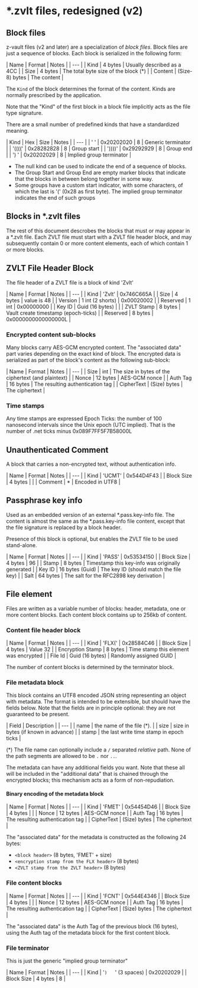 ﻿# *.zvlt files, redesigned (v2)

## Block files

z-vault files (v2 and later) are a specialization of _block files_.
Block files are just a sequence of blocks. Each block is serialized
in the following form:

| Name | Format | Notes |
| --- |
| Kind | 4 bytes | Usually described as a 4CC |
| Size | 4 bytes | The total byte size of the block (*) |
| Content | (Size-8) bytes | The content |

The `Kind` of the block determines the format of the content. Kinds
are normally prescribed by the application.

Note that the "Kind" of the first block in a block file implicitly
acts as the file type signature.

There are a small number of predefined kinds that have a standardized meaning.

| Kind | Hex | Size | Notes |
| --- |
| '    ' | 0x20202020 | 8 | Generic terminator |
| '((((' | 0x28282828 | 8 | Group start |
| '))))' | 0x29292929 | 8 | Group end |
| ')   ' | 0x20202029 | 8 | Implied group terminator |

* The null kind can be used to indicate the end of a sequence of blocks.
* The Group Start and Group End are empty marker blocks that indicate that
the blocks in between belong together in some way.
* Some groups have a custom start indicator, with some characters,
of which the last is '(' (0x28 as first byte). The implied group
terminator indicates the end of such groups

## Blocks in *.zvlt files

The rest of this document descrobes the blocks that must or may
appear in a *.zvlt file. Each ZVLT file must start with a ZVLT file
header block, and may subsequently contain 0 or more content elements,
each of which contain 1 or more blocks.

## ZVLT File Header Block

The file header of a ZVLT file is a block of kind 'Zvlt'

| Name | Format | Notes |
| --- | 
| Kind | 'Zvlt' | 0x746C665A |
| Size | 4 bytes | value is 48 |
| Version | 1 int (2 shorts) | 0x00020002 |
| Reserved | 1 int | 0x00000000 |
| Key ID | Guid (16 bytes) | |
| ZVLT Stamp | 8 bytes | Vault create timestamp (epoch-ticks) |
| Reserved | 8 bytes | 0x0000000000000000L |

### Encrypted content sub-blocks

Many blocks carry AES-GCM encrypted content. The "associated data" part
varies depending on the exact kind of block. The encrypted data is
serialized as part of the block's content as the following sub-block:

| Name | Format | Notes |
| --- |
| Size | int | The size in bytes of the ciphertext (and plaintext) |
| Nonce | 12 bytes | AES-GCM nonce |
| Auth Tag | 16 bytes | The resulting authentication tag |
| CipherText | (Size) bytes | The ciphertext |

### Time stamps

Any time stamps are expressed Epoch Ticks: the number of 100 nanosecond
intervals since the Unix epoch (UTC implied). That is the number of 
.net ticks minus 0x089F7FF5F7B58000L

## Unauthenticated Comment

A block that carries a non-encrypted text, without authentication
info.

| Name | Format | Notes |
| --- |
| Kind | 'UCMT' | 0x544D4F43 |
| Block Size | 4 bytes | |
| Comment | * | Encoded in UTF8 |

## Passphrase key info

Used as an embedded version of an external *.pass.key-info file. The
content is almost the same as the *.pass.key-info file content, except
that the file signature is replaced by a block header.

Presence of this block is optional, but enables the ZVLT file to be used
stand-alone.

| Name | Format | Notes |
| --- |
| Kind | 'PASS' | 0x53534150 |
| Block Size | 4 bytes | 96 |
| Stamp | 8 bytes | Timestamp this key-info was originally generated |
| Key ID | 16 bytes (Guid) | The key ID (should match the file key) |
| Salt | 64 bytes | The salt for the RFC2898 key derivation |

## File element

Files are written as a variable number of blocks: header, metadata,
one or more content blocks. Each content block contains up to 256kb
of content.

### Content file header block

| Name | Format | Notes |
| --- |
| Kind | 'FLX(' | 0x28584C46 |
| Block Size | 4 bytes | Value 32 |
| Encryption Stamp | 8 bytes | Time stamp this element was encrypted |
| File Id | Guid (16 bytes) | Randomly assigned GUID |

The number of content blocks is determined by the terminator block.

### File metadata block

This block contains an UTF8 encoded JSON string representing an
object with metadata. The format is intended to be extensible, but
should have the fields below. Note that the fields are in principle
optional: they are not guaranteed to be present.

| Field | Description |
| --- |
| name | the name of the file (*). |
| size | size in bytes (if known in advance) |
| stamp | the last write time stamp in epoch ticks | 

(*) The file name can optionally include a `/` separated _relative_
path. None of the path segments are allowed to be `.` nor `..`.

The metadata can have any additional fields you want. Note that these
all will be included in the "additional data" that is chained through
the encrypted blocks; this mechanism acts as a form of non-repudiation.

#### Binary encoding of the metadata block

| Name | Format | Notes |
| --- |
| Kind | 'FMET' | 0x54454D46 |
| Block Size | 4 bytes | |
| Nonce | 12 bytes | AES-GCM nonce |
| Auth Tag | 16 bytes | The resulting authentication tag |
| CipherText | (Size) bytes | The ciphertext |

The "associated data" for the metadata is constructed as the following
24 bytes:

* `<block header>` (8 bytes, 'FMET' + size)
* `<encryption stamp from the FLX header>` (8 bytes)
* `<ZVLT stamp from the ZVLT header>` (8 bytes)

### File content blocks

| Name | Format | Notes |
| --- |
| Kind | 'FCNT' | 0x544E4346 |
| Block Size | 4 bytes | |
| Nonce | 12 bytes | AES-GCM nonce |
| Auth Tag | 16 bytes | The resulting authentication tag |
| CipherText | (Size) bytes | The ciphertext |

The "associated data" is the Auth Tag of the previous block
(16 bytes), using the Auth tag of the metadata block for the
first content block.

### File terminator

This is just the generic "implied group terminator"

| Name | Format | Notes |
| --- |
| Kind | '`)   `' (3 spaces) | 0x20202029 |
| Block Size | 4 bytes | 8 |
